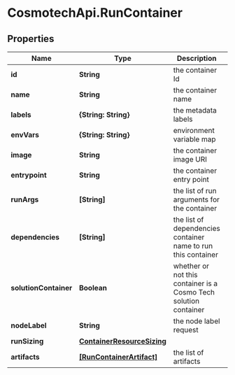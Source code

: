 # CosmotechApi.RunContainer

## Properties

Name | Type | Description | Notes
------------ | ------------- | ------------- | -------------
**id** | **String** | the container Id | [optional] [readonly] 
**name** | **String** | the container name | 
**labels** | **{String: String}** | the metadata labels | [optional] 
**envVars** | **{String: String}** | environment variable map | [optional] 
**image** | **String** | the container image URI | 
**entrypoint** | **String** | the container entry point | [optional] 
**runArgs** | **[String]** | the list of run arguments for the container | [optional] 
**dependencies** | **[String]** | the list of dependencies container name to run this container | [optional] 
**solutionContainer** | **Boolean** | whether or not this container is a Cosmo Tech solution container | [optional] [readonly] 
**nodeLabel** | **String** | the node label request | [optional] 
**runSizing** | [**ContainerResourceSizing**](ContainerResourceSizing.md) |  | [optional] 
**artifacts** | [**[RunContainerArtifact]**](RunContainerArtifact.md) | the list of artifacts | [optional] 



